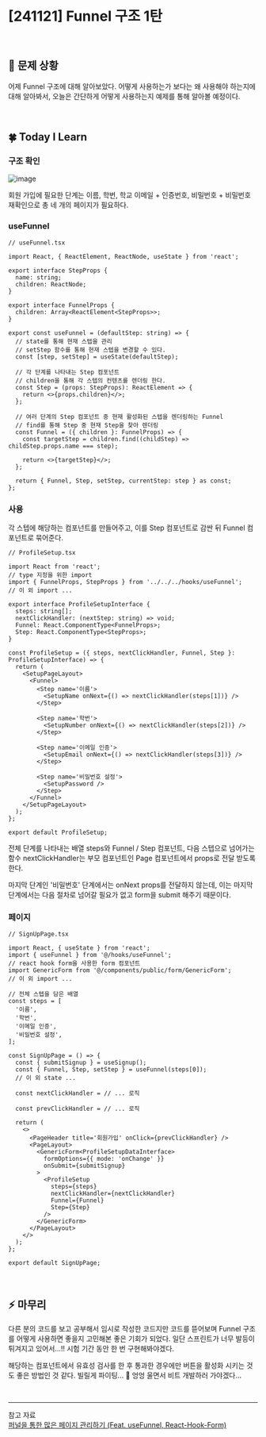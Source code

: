 # [241121] Funnel 구조 1탄

</br>

## 🤔 문제 상황

어제 Funnel 구조에 대해 알아보았다. 어떻게 사용하는가 보다는 왜 사용해야 하는지에 대해 알아봐서, 오늘은 간단하게 어떻게 사용하는지 예제를 통해 알아볼 예정이다.

</br>

## 🍀 Today I Learn

### 구조 확인

![image](https://github.com/user-attachments/assets/2da33729-b55a-437d-8042-629b2569a152)

회원 가입에 필요한 단계는 이름, 학번, 학교 이메일 + 인증번호, 비밀번호 + 비밀번호 재확인으로 총 네 개의 페이지가 필요하다.

### useFunnel

```
// useFunnel.tsx

import React, { ReactElement, ReactNode, useState } from 'react';

export interface StepProps {
  name: string;
  children: ReactNode;
}

export interface FunnelProps {
  children: Array<ReactElement<StepProps>>;
}

export const useFunnel = (defaultStep: string) => {
  // state를 통해 현재 스텝을 관리
  // setStep 함수를 통해 현재 스텝을 변경할 수 있다.
  const [step, setStep] = useState(defaultStep);

  // 각 단계를 나타내는 Step 컴포넌트
  // children을 통해 각 스텝의 컨텐츠를 렌더링 한다.
  const Step = (props: StepProps): ReactElement => {
    return <>{props.children}</>;
  };

  // 여러 단계의 Step 컴포넌트 중 현재 활성화된 스텝을 렌더링하는 Funnel
  // find를 통해 Step 중 현재 Step을 찾아 렌더링
  const Funnel = ({ children }: FunnelProps) => {
    const targetStep = children.find((childStep) => childStep.props.name === step);

    return <>{targetStep}</>;
  };

  return { Funnel, Step, setStep, currentStep: step } as const;
};
```

### 사용

각 스텝에 해당하는 컴포넌트를 만들어주고, 이를 Step 컴포넌트로 감싼 뒤 Funnel 컴포넌트로 묶어준다.

```
// ProfileSetup.tsx

import React from 'react';
// type 지정을 위한 import
import { FunnelProps, StepProps } from '../../../hooks/useFunnel';
// 이 외 import ...

export interface ProfileSetupInterface {
  steps: string[];
  nextClickHandler: (nextStep: string) => void;
  Funnel: React.ComponentType<FunnelProps>;
  Step: React.ComponentType<StepProps>;
}

const ProfileSetup = ({ steps, nextClickHandler, Funnel, Step }: ProfileSetupInterface) => {
  return (
    <SetupPageLayout>
      <Funnel>
        <Step name='이름'>
          <SetupName onNext={() => nextClickHandler(steps[1])} />
        </Step>

        <Step name='학번'>
          <SetupNumber onNext={() => nextClickHandler(steps[2])} />
        </Step>

        <Step name='이메일 인증'>
          <SetupEmail onNext={() => nextClickHandler(steps[3])} />
        </Step>

        <Step name='비밀번호 설정'>
          <SetupPassword />
        </Step>
      </Funnel>
    </SetupPageLayout>
  );
};

export default ProfileSetup;
```

전체 단계를 나타내는 배열 steps와 Funnel / Step 컴포넌트, 다음 스텝으로 넘어가는 함수 nextClickHandler는 부모 컴포넌트인 Page 컴포넌트에서 props로 전달 받도록 한다.

마지막 단계인 '비밀번호' 단계에서는 onNext props를 전달하지 않는데, 이는 마지막 단계에서는 다음 절차로 넘어갈 필요가 없고 form을 submit 해주기 때문이다.

### 페이지

```
// SignUpPage.tsx

import React, { useState } from 'react';
import { useFunnel } from '@/hooks/useFunnel';
// react hook form을 사용한 form 컴포넌트
import GenericForm from '@/components/public/form/GenericForm';
// 이 외 import ...

// 전체 스텝을 담은 배열
const steps = [
  '이름',
  '학번',
  '이메일 인증',
  '비밀번호 설정',
];

const SignUpPage = () => {
  const { submitSignup } = useSignup();
  const { Funnel, Step, setStep } = useFunnel(steps[0]);
  // 이 외 state ...

  const nextClickHandler = // ... 로직

  const prevClickHandler = // ... 로직

  return (
    <>
      <PageHeader title='회원가입' onClick={prevClickHandler} />
      <PageLayout>
        <GenericForm<ProfileSetupDataInterface>
          formOptions={{ mode: 'onChange' }}
          onSubmit={submitSignup}
        >
          <ProfileSetup
            steps={steps}
            nextClickHandler={nextClickHandler}
            Funnel={Funnel}
            Step={Step}
          />
        </GenericForm>
      </PageLayout>
    </>
  );
};

export default SignUpPage;
```

</br>

## ⚡ 마무리

다른 분의 코드를 보고 공부해서 임시로 작성한 코드지만 코드를 뜯어보며 Funnel 구조를 어떻게 사용하면 좋을지 고민해본 좋은 기회가 되었다. 일단 스프린트가 너무 발등이 튀겨지고 있어서...!! 시험 기간 동안 한 번 구현해봐야겠다.

해당하는 컴포넌트에서 유효성 검사를 한 후 통과한 경우에만 버튼을 활성화 시키는 것도 좋은 방법인 것 같다. 빌릴게 파이팅... 💙 엉엉 울면서 비트 개발하러 가야겠다...

</br>

---

참고 자료
</br>
[퍼널을 통한 많은 페이지 관리하기 (Feat. useFunnel, React-Hook-Form)](https://velog.io/@hoonnn/%ED%8D%BC%EB%84%90%EC%9D%84-%ED%86%B5%ED%95%9C-%EB%A7%8E%EC%9D%80-%ED%8E%98%EC%9D%B4%EC%A7%80-%EA%B4%80%EB%A6%AC%ED%95%98%EA%B8%B0-Feat.-useFunnel-React-Hook-Form)
